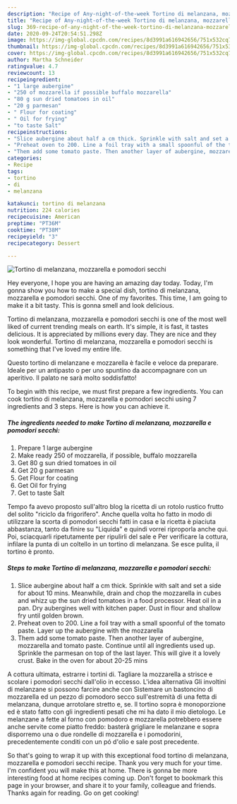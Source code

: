 ```yaml
---
description: "Recipe of Any-night-of-the-week Tortino di melanzana, mozzarella e pomodori secchi"
title: "Recipe of Any-night-of-the-week Tortino di melanzana, mozzarella e pomodori secchi"
slug: 369-recipe-of-any-night-of-the-week-tortino-di-melanzana-mozzarella-e-pomodori-secchi
date: 2020-09-24T20:54:51.298Z
image: https://img-global.cpcdn.com/recipes/8d3991a616942656/751x532cq70/tortino-di-melanzana-mozzarella-e-pomodori-secchi-recipe-main-photo.jpg
thumbnail: https://img-global.cpcdn.com/recipes/8d3991a616942656/751x532cq70/tortino-di-melanzana-mozzarella-e-pomodori-secchi-recipe-main-photo.jpg
cover: https://img-global.cpcdn.com/recipes/8d3991a616942656/751x532cq70/tortino-di-melanzana-mozzarella-e-pomodori-secchi-recipe-main-photo.jpg
author: Martha Schneider
ratingvalue: 4.7
reviewcount: 13
recipeingredient:
- "1 large aubergine"
- "250 of mozzarella if possible buffalo mozzarella"
- "80 g sun dried tomatoes in oil"
- "20 g parmesan"
- " Flour for coating"
- " Oil for frying"
- "to taste Salt"
recipeinstructions:
- "Slice aubergine about half a cm thick. Sprinkle with salt and set a side for about 10 mins. Meanwhile, drain and chop the mozzarella in cubes and whizz up the sun dried tomatoes in a food processor. Heat oil in a pan. Dry aubergines well with kitchen paper. Dust in flour and shallow fry until golden brown."
- "Preheat oven to 200. Line a foil tray with a small spoonful of the tomato paste. Layer up the aubergine with the mozzarella"
- "Them add some tomato paste. Then another layer of aubergine, mozzarella and tomato paste. Continue until all ingredients used up. Sprinkle the parmesan on top of the last layer. This will give it a lovely crust. Bake in the oven for about 20-25 mins"
categories:
- Recipe
tags:
- tortino
- di
- melanzana

katakunci: tortino di melanzana 
nutrition: 224 calories
recipecuisine: American
preptime: "PT36M"
cooktime: "PT38M"
recipeyield: "3"
recipecategory: Dessert

---
```



![Tortino di melanzana, mozzarella e pomodori secchi](https://img-global.cpcdn.com/recipes/8d3991a616942656/751x532cq70/tortino-di-melanzana-mozzarella-e-pomodori-secchi-recipe-main-photo.jpg)

Hey everyone, I hope you are having an amazing day today. Today, I'm gonna show you how to make a special dish, tortino di melanzana, mozzarella e pomodori secchi. One of my favorites. This time, I am going to make it a bit tasty. This is gonna smell and look delicious.

Tortino di melanzana, mozzarella e pomodori secchi is one of the most well liked of current trending meals on earth. It's simple, it is fast, it tastes delicious. It is appreciated by millions every day. They are nice and they look wonderful. Tortino di melanzana, mozzarella e pomodori secchi is something that I've loved my entire life.

Questo tortino di melanzane e mozzarella è facile e veloce da preparare. Ideale per un antipasto o per uno spuntino da accompagnare con un aperitivo. Il palato ne sarà molto soddisfatto!


To begin with this recipe, we must first prepare a few ingredients. You can cook tortino di melanzana, mozzarella e pomodori secchi using 7 ingredients and 3 steps. Here is how you can achieve it.

<!--inarticleads1-->

##### The ingredients needed to make Tortino di melanzana, mozzarella e pomodori secchi:

1. Prepare 1 large aubergine
1. Make ready 250 of mozzarella, if possible, buffalo mozzarella
1. Get 80 g sun dried tomatoes in oil
1. Get 20 g parmesan
1. Get  Flour for coating
1. Get  Oil for frying
1. Get to taste Salt


Tempo fa avevo proposto sull&#39;altro blog la ricetta di un rotolo rustico frutto del solito &#34;riciclo da frigorifero&#34;. Anche quella volta ho fatto in modo di utilizzare la scorta di pomodori secchi fatti in casa e la ricetta è piaciuta abbastanza, tanto da finire su &#34;Liquida&#34; e quindi vorrei riproporla anche qui. Poi, sciacquarli ripetutamente per ripulirli del sale e Per verificare la cottura, infilare la punta di un coltello in un tortino di melanzana. Se esce pulita, il tortino è pronto. 

<!--inarticleads2-->

##### Steps to make Tortino di melanzana, mozzarella e pomodori secchi:

1. Slice aubergine about half a cm thick. Sprinkle with salt and set a side for about 10 mins. Meanwhile, drain and chop the mozzarella in cubes and whizz up the sun dried tomatoes in a food processor. Heat oil in a pan. Dry aubergines well with kitchen paper. Dust in flour and shallow fry until golden brown.
1. Preheat oven to 200. Line a foil tray with a small spoonful of the tomato paste. Layer up the aubergine with the mozzarella
1. Them add some tomato paste. Then another layer of aubergine, mozzarella and tomato paste. Continue until all ingredients used up. Sprinkle the parmesan on top of the last layer. This will give it a lovely crust. Bake in the oven for about 20-25 mins


A cottura ultimata, estrarre i tortini di. Tagliare la mozzarella a strisce e scolare i pomodori secchi dall&#39;olio in eccesso. L&#39;idea alternativa Gli involtini di melanzane si possono farcire anche con Sistemare un bastoncino di mozzarella ed un pezzo di pomodoro secco sull&#39;estremità di una fetta di melanzana, dunque arrotolare stretto e, se. Il tortino sopra è monoporzione ed è stato fatto con gli ingredienti pesati che mi ha dato il mio dietologo. Le melanzane a fette al forno con pomodoro e mozzarella potrebbero essere anche servite come piatto freddo: basterà grigliare le melanzane e sopra disporremo una o due rondelle di mozzarella e i pomodorini, precedentemente conditi con un pó d&#39;olio e sale post precedente. 

So that's going to wrap it up with this exceptional food tortino di melanzana, mozzarella e pomodori secchi recipe. Thank you very much for your time. I'm confident you will make this at home. There is gonna be more interesting food at home recipes coming up. Don't forget to bookmark this page in your browser, and share it to your family, colleague and friends. Thanks again for reading. Go on get cooking!
